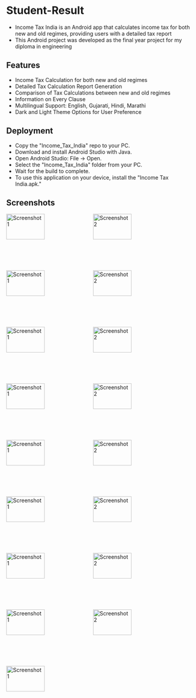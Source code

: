 # Student-Result

- Income Tax India is an Android app that calculates income tax for both new and old regimes, providing users with a detailed tax report
- This Android project was developed as the final year project for my diploma in engineering

## Features

- Income Tax Calculation for both new and old regimes
- Detailed Tax Calculation Report Generation
- Comparison of Tax Calculations between new and old regimes
- Information on Every Clause
- Multilingual Support: English, Gujarati, Hindi, Marathi
- Dark and Light Theme Options for User Preference

## Deployment

- Copy the "Income_Tax_India" repo to your PC.
- Download and install Android Studio with Java.
- Open Android Studio: File -> Open.
- Select the "Income_Tax_India" folder from your PC.
- Wait for the build to complete.
- To use this application on your device, install the "Income Tax India.apk."

## Screenshots
<img src="https://github.com/popat-modhwadiya/Income-Tax-India/assets/159280000/9c5cac8e-975b-491b-8bb6-45f314f2c5c1" alt="Screenshot 1" width="45%" style="max-height: 150px;">  <img src="https://github.com/popat-modhwadiya/Income-Tax-India/assets/159280000/391b800a-151d-4222-9653-266e9a000d29" alt="Screenshot 2" width="45%" style="max-height: 150px;"> </br>
<img src="https://github.com/popat-modhwadiya/Income-Tax-India/assets/159280000/e2780bec-a1a8-4f8b-822f-9c2f8e0a983a" alt="Screenshot 1" width="45%" style="max-height: 150px;">  <img src="https://github.com/popat-modhwadiya/Income-Tax-India/assets/159280000/b6b291ae-f746-44ea-b061-8bec24fe270c" alt="Screenshot 2" width="45%" style="max-height: 150px;">
<img src="https://github.com/popat-modhwadiya/Income-Tax-India/assets/159280000/2fc4dee6-cd75-463f-91e5-74dcfac8f10b" alt="Screenshot 1" width="45%" style="max-height: 150px;">  <img src="https://github.com/popat-modhwadiya/Income-Tax-India/assets/159280000/fdd4b395-27f6-4afc-a8d5-9d8568ccfa4e" alt="Screenshot 2" width="45%" style="max-height: 150px;">
<img src="https://github.com/popat-modhwadiya/Income-Tax-India/assets/159280000/7448ceff-60ea-40ff-aa35-7018887da11d" alt="Screenshot 1" width="45%" style="max-height: 150px;">  <img src="https://github.com/popat-modhwadiya/Income-Tax-India/assets/159280000/70381808-783b-4659-8c47-b6022db8c75a" alt="Screenshot 2" width="45%" style="max-height: 150px;">
<img src="https://github.com/popat-modhwadiya/Income-Tax-India/assets/159280000/fb2ba8b1-2961-46ee-954d-93c734d6ef89" alt="Screenshot 1" width="45%" style="max-height: 150px;">  <img src="https://github.com/popat-modhwadiya/Income-Tax-India/assets/159280000/65f6c3a8-c4fd-4950-a98b-560ed0b831cc" alt="Screenshot 2" width="45%" style="max-height: 150px;">
<img src="https://github.com/popat-modhwadiya/Income-Tax-India/assets/159280000/4df4d34d-7fc6-4ecc-9d6d-300284497b52" alt="Screenshot 1" width="45%" style="max-height: 150px;">  <img src="https://github.com/popat-modhwadiya/Income-Tax-India/assets/159280000/b65da603-d78c-4a66-9674-3d70610537c6" alt="Screenshot 2" width="45%" style="max-height: 150px;">
<img src="https://github.com/popat-modhwadiya/Income-Tax-India/assets/159280000/896b5c31-f90e-4333-be68-0c891fda3231" alt="Screenshot 1" width="45%" style="max-height: 150px;">  <img src="https://github.com/popat-modhwadiya/Income-Tax-India/assets/159280000/66585c5b-e9f2-4e90-bf35-8cdf5071b673" alt="Screenshot 2" width="45%" style="max-height: 150px;">
<img src="https://github.com/popat-modhwadiya/Income-Tax-India/assets/159280000/951e7c4f-6372-4942-b346-88b3b8dc02ea" alt="Screenshot 1" width="45%" style="max-height: 150px;">  <img src="https://github.com/popat-modhwadiya/Income-Tax-India/assets/159280000/86ad7841-2c20-4e5e-8663-31cc2daea86b" alt="Screenshot 2" width="45%" style="max-height: 150px;">
<img src="https://github.com/popat-modhwadiya/Income-Tax-India/assets/159280000/55080ce2-94e0-4611-9937-809314ef9301" alt="Screenshot 1" width="45%" style="max-height: 150px;">  
